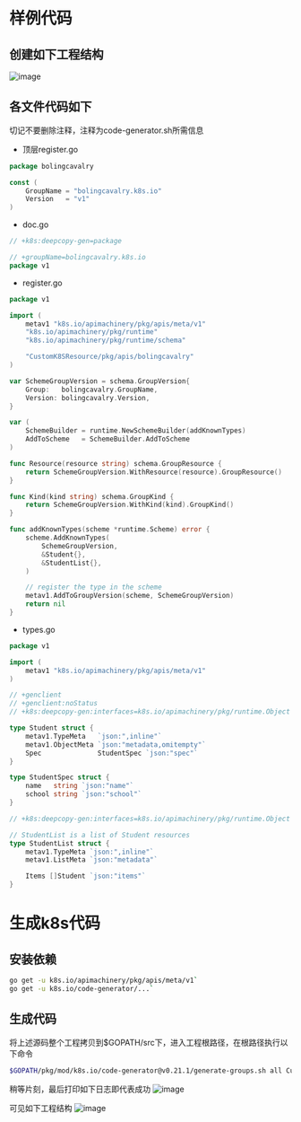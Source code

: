 # 样例代码
## 创建如下工程结构
![image](https://user-images.githubusercontent.com/41630875/120259230-241b1580-c2c6-11eb-9d6e-67dd6c48d4c0.png)


## 各文件代码如下
切记不要删除注释，注释为code-generator.sh所需信息
* 顶层register.go
```go
package bolingcavalry

const (
	GroupName = "bolingcavalry.k8s.io"
	Version   = "v1"
)
```
* doc.go
```go
// +k8s:deepcopy-gen=package

// +groupName=bolingcavalry.k8s.io
package v1
```
* register.go
```go
package v1

import (
	metav1 "k8s.io/apimachinery/pkg/apis/meta/v1"
	"k8s.io/apimachinery/pkg/runtime"
	"k8s.io/apimachinery/pkg/runtime/schema"

	"CustomK8SResource/pkg/apis/bolingcavalry"
)

var SchemeGroupVersion = schema.GroupVersion{
	Group:   bolingcavalry.GroupName,
	Version: bolingcavalry.Version,
}

var (
	SchemeBuilder = runtime.NewSchemeBuilder(addKnownTypes)
	AddToScheme   = SchemeBuilder.AddToScheme
)

func Resource(resource string) schema.GroupResource {
	return SchemeGroupVersion.WithResource(resource).GroupResource()
}

func Kind(kind string) schema.GroupKind {
	return SchemeGroupVersion.WithKind(kind).GroupKind()
}

func addKnownTypes(scheme *runtime.Scheme) error {
	scheme.AddKnownTypes(
		SchemeGroupVersion,
		&Student{},
		&StudentList{},
	)

	// register the type in the scheme
	metav1.AddToGroupVersion(scheme, SchemeGroupVersion)
	return nil
}
```
* types.go
```go
package v1

import (
	metav1 "k8s.io/apimachinery/pkg/apis/meta/v1"
)

// +genclient
// +genclient:noStatus
// +k8s:deepcopy-gen:interfaces=k8s.io/apimachinery/pkg/runtime.Object

type Student struct {
	metav1.TypeMeta   `json:",inline"`
	metav1.ObjectMeta `json:"metadata,omitempty"`
	Spec              StudentSpec `json:"spec"`
}

type StudentSpec struct {
	name   string `json:"name"`
	school string `json:"school"`
}

// +k8s:deepcopy-gen:interfaces=k8s.io/apimachinery/pkg/runtime.Object

// StudentList is a list of Student resources
type StudentList struct {
	metav1.TypeMeta `json:",inline"`
	metav1.ListMeta `json:"metadata"`

	Items []Student `json:"items"`
}
```

# 生成k8s代码
## 安装依赖
```bash
go get -u k8s.io/apimachinery/pkg/apis/meta/v1`
go get -u k8s.io/code-generator/...`
```

## 生成代码
将上述源码整个工程拷贝到$GOPATH/src下，进入工程根路径，在根路径执行以下命令
```bash
$GOPATH/pkg/mod/k8s.io/code-generator@v0.21.1/generate-groups.sh all CustomK8SResource/pkg/generated CustomK8SResource/pkg/apis bolingcavalry:v1 --go-header-file $GOPATH/pkg/mod/k8s.io/code-generator@v0.21.1/hack/boilerplate.go.txt --output-base $GOPATH/src/ -v 10
```

稍等片刻，最后打印如下日志即代表成功
![image](https://user-images.githubusercontent.com/41630875/120259105-e61df180-c2c5-11eb-8eaf-ffe83f27af80.png)

可见如下工程结构
![image](https://user-images.githubusercontent.com/41630875/120259191-106faf00-c2c6-11eb-80c6-862967e1e25c.png)

